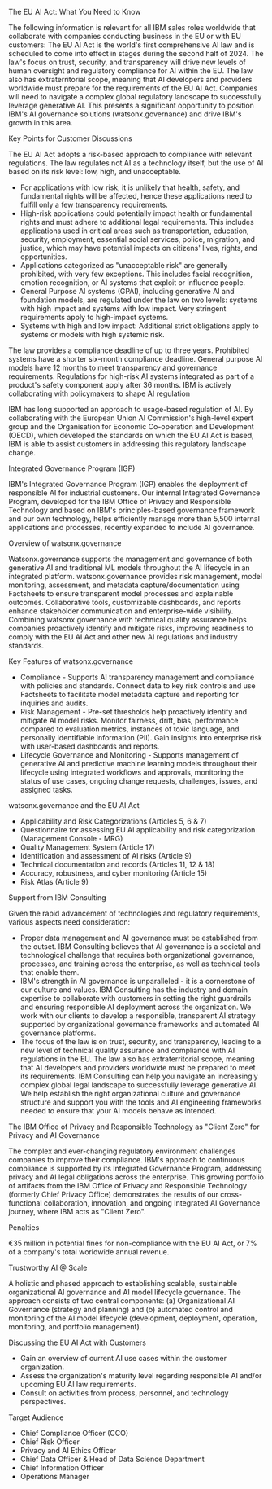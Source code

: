 The EU AI Act: What You Need to Know

The following information is relevant for all IBM sales roles worldwide that collaborate with companies conducting business in the EU or with EU customers: The EU AI Act is the world's first comprehensive AI law and is scheduled to come into effect in stages during the second half of 2024. The law's focus on trust, security, and transparency will drive new levels of human oversight and regulatory compliance for AI within the EU. The law also has extraterritorial scope, meaning that AI developers and providers worldwide must prepare for the requirements of the EU AI Act. Companies will need to navigate a complex global regulatory landscape to successfully leverage generative AI. This presents a significant opportunity to position IBM's AI governance solutions (watsonx.governance) and drive IBM's growth in this area.

Key Points for Customer Discussions

The EU AI Act adopts a risk-based approach to compliance with relevant regulations. The law regulates not AI as a technology itself, but the use of AI based on its risk level: low, high, and unacceptable.

- For applications with low risk, it is unlikely that health, safety, and fundamental rights will be affected, hence these applications need to fulfill only a few transparency requirements.
- High-risk applications could potentially impact health or fundamental rights and must adhere to additional legal requirements. This includes applications used in critical areas such as transportation, education, security, employment, essential social services, police, migration, and justice, which may have potential impacts on citizens' lives, rights, and opportunities.
- Applications categorized as "unacceptable risk" are generally prohibited, with very few exceptions. This includes facial recognition, emotion recognition, or AI systems that exploit or influence people.
- General Purpose AI systems (GPAI), including generative AI and foundation models, are regulated under the law on two levels: systems with high impact and systems with low impact. Very stringent requirements apply to high-impact systems.
- Systems with high and low impact: Additional strict obligations apply to systems or models with high systemic risk.

The law provides a compliance deadline of up to three years. Prohibited systems have a shorter six-month compliance deadline. General purpose AI models have 12 months to meet transparency and governance requirements. Regulations for high-risk AI systems integrated as part of a product's safety component apply after 36 months. IBM is actively collaborating with policymakers to shape AI regulation

IBM has long supported an approach to usage-based regulation of AI. By collaborating with the European Union AI Commission's high-level expert group and the Organisation for Economic Co-operation and Development (OECD), which developed the standards on which the EU AI Act is based, IBM is able to assist customers in addressing this regulatory landscape change.

Integrated Governance Program (IGP)

IBM's Integrated Governance Program (IGP) enables the deployment of responsible AI for industrial customers. Our internal Integrated Governance Program, developed for the IBM Office of Privacy and Responsible Technology and based on IBM's principles-based governance framework and our own technology, helps efficiently manage more than 5,500 internal applications and processes, recently expanded to include AI governance.

Overview of watsonx.governance

Watsonx.governance supports the management and governance of both generative AI and traditional ML models throughout the AI lifecycle in an integrated platform. watsonx.governance provides risk management, model monitoring, assessment, and metadata capture/documentation using Factsheets to ensure transparent model processes and explainable outcomes. Collaborative tools, customizable dashboards, and reports enhance stakeholder communication and enterprise-wide visibility. Combining watsonx.governance with technical quality assurance helps companies proactively identify and mitigate risks, improving readiness to comply with the EU AI Act and other new AI regulations and industry standards.

Key Features of watsonx.governance

- Compliance - Supports AI transparency management and compliance with policies and standards. Connect data to key risk controls and use Factsheets to facilitate model metadata capture and reporting for inquiries and audits.
- Risk Management - Pre-set thresholds help proactively identify and mitigate AI model risks. Monitor fairness, drift, bias, performance compared to evaluation metrics, instances of toxic language, and personally identifiable information (PII). Gain insights into enterprise risk with user-based dashboards and reports.
- Lifecycle Governance and Monitoring - Supports management of generative AI and predictive machine learning models throughout their lifecycle using integrated workflows and approvals, monitoring the status of use cases, ongoing change requests, challenges, issues, and assigned tasks.

watsonx.governance and the EU AI Act

- Applicability and Risk Categorizations (Articles 5, 6 & 7)
- Questionnaire for assessing EU AI applicability and risk categorization (Management Console - MRG)
- Quality Management System (Article 17)
- Identification and assessment of AI risks (Article 9)
- Technical documentation and records (Articles 11, 12 & 18)
- Accuracy, robustness, and cyber monitoring (Article 15)
- Risk Atlas (Article 9)

Support from IBM Consulting

Given the rapid advancement of technologies and regulatory requirements, various aspects need consideration:

- Proper data management and AI governance must be established from the outset. IBM Consulting believes that AI governance is a societal and technological challenge that requires both organizational governance, processes, and training across the enterprise, as well as technical tools that enable them.
- IBM's strength in AI governance is unparalleled - it is a cornerstone of our culture and values. IBM Consulting has the industry and domain expertise to collaborate with customers in setting the right guardrails and ensuring responsible AI deployment across the organization. We work with our clients to develop a responsible, transparent AI strategy supported by organizational governance frameworks and automated AI governance platforms.
- The focus of the law is on trust, security, and transparency, leading to a new level of technical quality assurance and compliance with AI regulations in the EU. The law also has extraterritorial scope, meaning that AI developers and providers worldwide must be prepared to meet its requirements. IBM Consulting can help you navigate an increasingly complex global legal landscape to successfully leverage generative AI. We help establish the right organizational culture and governance structure and support you with the tools and AI engineering frameworks needed to ensure that your AI models behave as intended.

The IBM Office of Privacy and Responsible Technology as "Client Zero" for Privacy and AI Governance

The complex and ever-changing regulatory environment challenges companies to improve their compliance. IBM's approach to continuous compliance is supported by its Integrated Governance Program, addressing privacy and AI legal obligations across the enterprise. This growing portfolio of artifacts from the IBM Office of Privacy and Responsible Technology (formerly Chief Privacy Office) demonstrates the results of our cross-functional collaboration, innovation, and ongoing Integrated AI Governance journey, where IBM acts as "Client Zero".

Penalties

€35 million in potential fines for non-compliance with the EU AI Act, or 7% of a company's total worldwide annual revenue.

Trustworthy AI @ Scale

A holistic and phased approach to establishing scalable, sustainable organizational AI governance and AI model lifecycle governance. The approach consists of two central components: (a) Organizational AI Governance (strategy and planning) and (b) automated control and monitoring of the AI model lifecycle (development, deployment, operation, monitoring, and portfolio management).

Discussing the EU AI Act with Customers

- Gain an overview of current AI use cases within the customer organization.
- Assess the organization's maturity level regarding responsible AI and/or upcoming EU AI law requirements.
- Consult on activities from process, personnel, and technology perspectives.

Target Audience

- Chief Compliance Officer (CCO)
- Chief Risk Officer
- Privacy and AI Ethics Officer
- Chief Data Officer & Head of Data Science Department
- Chief Information Officer
- Operations Manager


